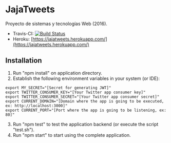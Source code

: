 # JajaTweets

Proyecto de sistemas y tecnologías Web (2016).


- Travis-CI: [![Build Status](https://travis-ci.com/luisjesuspellicer/STW.svg?token=JNjXRfgfaA5ApsYs48bd&branch=master)](https://travis-ci.com/luisjesuspellicer/STW)
- Heroku: [https://jajatweets.herokuapp.com/](https://jajatweets.herokuapp.com/)


## Installation
1. Run "npm install" on application directory.
2. Establish the following environment variables in your system (or IDE):

  ```
  export MY_SECRET="[Secret for generating JWT]"
  export TWITTER_CONSUMER_KEY="[Your Twitter app consumer key]"
  export TWITTER_CONSUMER_SECRET="[Your Twitter app consumer secret]"
  export CURRENT_DOMAIN="[Domain where the app is going to be executed, ex: http://localhost:3000]"
  export CURRENT_PORT="[Port where the app is going to be listening, ex: 80]"
  ```

3. Run "npm test" to test the application backend (or execute the script "test.sh").
4. Run "npm start" to start using the complete application.